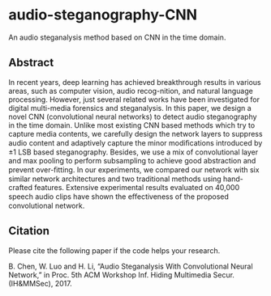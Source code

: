 # audio-steganography-CNN
An audio steganalysis method based on CNN in the time domain.

## Abstract
In recent years, deep learning has achieved breakthrough results in various areas, such as computer vision, audio recog-nition, and natural language processing. However, just several related works have been investigated for digital multi-media forensics and steganalysis. In this paper, we design a novel CNN (convolutional neural networks) to detect audio steganography in the time domain. Unlike most existing CNN based methods which try to capture media contents, we carefully design the network layers to suppress audio content and adaptively capture the minor modiﬁcations introduced by ±1 LSB based steganography. Besides, we use a mix of convolutional layer and max pooling to perform subsampling to achieve good abstraction and prevent over-ﬁtting. In our experiments, we compared our network with six similar network architectures and two traditional methods using hand-crafted features. Extensive experimental results evaluated on 40,000 speech audio clips have shown the eﬀectiveness of the proposed convolutional network.


## Citation
Please cite the following paper if the code helps your research.

B. Chen, W. Luo and H. Li, “Audio Steganalysis With Convolutional Neural Network,” in Proc. 5th ACM Workshop Inf. Hiding Multimedia Secur. (IH&MMSec), 2017.

